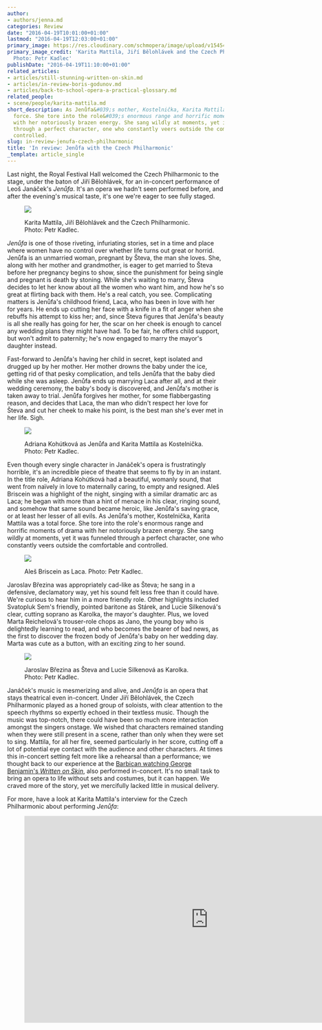 ```yaml
---
author:
- authors/jenna.md
categories: Review
date: "2016-04-19T10:01:00+01:00"
lastmod: "2016-04-19T12:03:00+01:00"
primary_image: https://res.cloudinary.com/schmopera/image/upload/v1545409169/media/webhook-uploads/1461058929231/2016-04-19---Karita-Mattila-Jiri-Belohlavek_Czech-Philharmonic_Jenufa.jpg.jpg
primary_image_credit: 'Karita Mattila, Jiří Bělohlávek and the Czech Philharmonic.
  Photo: Petr Kadlec'
publishDate: "2016-04-19T11:10:00+01:00"
related_articles:
- articles/still-stunning-written-on-skin.md
- articles/in-review-boris-godunov.md
- articles/back-to-school-opera-a-practical-glossary.md
related_people:
- scene/people/karita-mattila.md
short_description: As Jenůfa&#039;s mother, Kostelnička, Karita Mattila was a total
  force. She tore into the role&#039;s enormous range and horrific moments of drama
  with her notoriously brazen energy. She sang wildly at moments, yet it was funneled
  through a perfect character, one who constantly veers outside the comfortable and
  controlled.
slug: in-review-jenufa-czech-philharmonic
title: 'In review: Jenůfa with the Czech Philharmonic'
_template: article_single
---
```


Last night, the Royal Festival Hall welcomed the Czech Philharmonic to the stage, under the baton of Jiří Bělohlávek, for an in-concert performance of Leoš Janáček's *Jenůfa*. It's an opera we hadn't seen performed before, and after the evening's musical taste, it's one we're eager to see fully staged.

<figure data-type="image">

![](https://res.cloudinary.com/schmopera/image/upload/v1545409169/media/webhook-uploads/1461059600906/2016-04-19---Karita-Mattila-Jiri-Belohlavek_Czech-Philharmonic.jpg.jpg)<figcaption>Karita Mattila, Jiří Bělohlávek and the Czech Philharmonic. Photo: Petr Kadlec.</figcaption>
</figure>

*Jenůfa* is one of those riveting, infuriating stories, set in a time and place where women have no control over whether life turns out great or horrid. Jenůfa is an unmarried woman, pregnant by Števa, the man she loves. She, along with her mother and grandmother, is eager to get married to Števa before her pregnancy begins to show, since the punishment for being single and pregnant is death by stoning. While she's waiting to marry, Števa decides to let her know about all the women who want him, and how he's so great at flirting back with them. He's a real catch, you see. Complicating matters is Jenůfa's childhood friend, Laca, who has been in love with her for years. He ends up cutting her face with a knife in a fit of anger when she rebuffs his attempt to kiss her; and, since Števa figures that Jenůfa's beauty is all she really has going for her, the scar on her cheek is enough to cancel any wedding plans they might have had. To be fair, he offers child support, but won't admit to paternity; he's now engaged to marry the mayor's daughter instead.

Fast-forward to Jenůfa's having her child in secret, kept isolated and drugged up by her mother. Her mother drowns the baby under the ice, getting rid of that pesky complication, and tells Jenůfa that the baby died while she was asleep. Jenůfa ends up marrying Laca after all, and at their wedding ceremony, the baby's body is discovered, and Jenůfa's mother is taken away to trial. Jenůfa forgives her mother, for some flabbergasting reason, and decides that Laca, the man who didn't respect her love for Števa and cut her cheek to make his point, is the best man she's ever met in her life. Sigh.

<figure data-type="image">

![](https://res.cloudinary.com/schmopera/image/upload/v1545409169/media/webhook-uploads/1461059632075/2016-04-19---Adriana-Kohutkova-Karita-Mattila.jpg.jpg)<figcaption>Adriana Kohútková as Jenůfa and Karita Mattila as Kostelnička. Photo: Petr Kadlec.</figcaption>
</figure>

Even though every single character in Janáček's opera is frustratingly horrible, it's an incredible piece of theatre that seems to fly by in an instant. In the title role, Adriana Kohútková had a beautiful, womanly sound, that went from naïvely in love to maternally caring, to empty and resigned. Aleš Briscein was a highlight of the night, singing with a similar dramatic arc as Laca; he began with more than a hint of menace in his clear, ringing sound, and somehow that same sound became heroic, like Jenůfa's saving grace, or at least her lesser of all evils. As Jenůfa's mother, Kostelnička, Karita Mattila was a total force. She tore into the role's enormous range and horrific moments of drama with her notoriously brazen energy. She sang wildly at moments, yet it was funneled through a perfect character, one who constantly veers outside the comfortable and controlled.

<figure data-type="image">

![](https://res.cloudinary.com/schmopera/image/upload/v1545409169/media/webhook-uploads/1461059686325/2016-04-19---Ales-Briscein-Jenufa-Royal-Festival-Hall.jpg.jpg)<figcaption>Aleš Briscein as Laca. Photo: Petr Kadlec.</figcaption>
</figure>

Jaroslav Březina was appropriately cad-like as Števa; he sang in a defensive, declamatory way, yet his sound felt less free than it could have. We're curious to hear him in a more friendly role. Other highlights included Svatopluk Sem's friendly, pointed baritone as Stárek, and Lucie Silkenová's clear, cutting soprano as Karolka, the mayor's daughter. Plus, we loved Marta Reichelová's trouser-role chops as Jano, the young boy who is delightedly learning to read, and who becomes the bearer of bad news, as the first to discover the frozen body of Jenůfa's baby on her wedding day. Marta was cute as a button, with an exciting zing to her sound.

<figure data-type="image">

![](https://res.cloudinary.com/schmopera/image/upload/v1545409169/media/webhook-uploads/1461059738420/2016-04-19---Jaroslav-Brezina-Jana-Hrochova-Jenufa-Royal-Festival-Hall.jpg.jpg)<figcaption>Jaroslav Březina as Števa and Lucie Silkenová as Karolka. Photo: Petr Kadlec.</figcaption>
</figure>

Janáček's music is mesmerizing and alive, and *Jenůfa* is an opera that stays theatrical even in-concert. Under Jiří Bělohlávek, the Czech Philharmonic played as a honed group of soloists, with clear attention to the speech rhythms so expertly echoed in their textless music. Though the music was top-notch, there could have been so much more interaction amongst the singers onstage. We wished that characters remained standing when they were still present in a scene, rather than only when they were set to sing. Mattila, for all her fire, seemed particularly in her score, cutting off a lot of potential eye contact with the audience and other characters. At times this in-concert setting felt more like a rehearsal than a performance; we thought back to our experience at the [Barbican watching George Benjamin's *Written on Skin*](/still-stunning-written-on-skin/), also performed in-concert. It's no small task to bring an opera to life without sets and costumes, but it can happen. We craved more of the story, yet we mercifully lacked little in musical delivery.

For more, have a look at Karita Mattila's interview for the Czech Philharmonic about performing *Jenůfa*:

<figure data-type="video">
<iframe width="854" height="480" src="https://www.youtube.com/embed/zsDIR9VQGHs" frameborder="0" allowfullscreen></iframe>
</figure>
